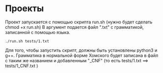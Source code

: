 # Проекты

Проект запускается с помощью скрипта run.sh (нужно будет сделать chmod +x run.sh) 
В аргумент подается файл ".txt" с грамматикой, записанной с помощью языка.

``./run.sh tests/1.txt``

Для того, чтобы запустить скрипт, должны быть установлены python3 и g++.
Грамматика в нормальной форме Хомского будет записана в файл с таким же названием и добавленным "\_CNF" (то есть  tests/1.txt ==> tests/1\_CNF.txt )
